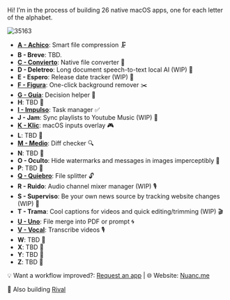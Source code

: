 Hi! I’m in the process of building 26 native macOS apps, one for each letter of the alphabet.

![35163](https://github.com/user-attachments/assets/8626d56a-4b45-48bf-8545-1f283ebd69c7)

- [**A - Achico**](https://github.com/nuance-dev/achico): Smart file compression 🗜️
- **B - Breve**: TBD.
- [**C - Convierto**](https://github.com/nuance-dev/convierto): Native file converter 🧪
- **D - Deletreo**: Long document speech-to-text local AI (WIP) 📢
- **E - Espero**: Release date tracker (WIP) 📆
- [**F - Figura**](https://github.com/nuance-dev/figura): One-click background remover ✂️
- [**G - Guía**](https://github.com/nuance-dev/guia): Decision helper 🤔
- **H**: TBD 👀
- [**I - Impulso**](https://github.com/nuance-devimpulso): Task manager ✅
- **J - Jam**: Sync playlists to Youtube Music (WIP) 📆
- [**K - Klic**](https://github.com/nuance-dev/klic): macOS inputs overlay 🎮
- **L**: TBD 👀
- [**M - Medio**](https://github.com/nuance-dev/medio): Diff checker 🔍
- **N**: TBD 👀
- **O - Oculto**: Hide watermarks and messages in images imperceptibly 🫥
- **P**: TBD 👀
- [**Q - Quiebro**](https://github.com/nuance-dev/quiebro): File splitter 🔓
- **R - Ruido**: Audio channel mixer manager (WIP) 🎙️
- **S - Superviso**: Be your own news source by tracking website changes (WIP) 📑
- **T - Trama**: Cool captions for videos and quick editing/trimming (WIP) 🎬
- [**U - Uno**](https://github.com/nuance-dev/uno): File merge into PDF or prompt 🌀 
- [**V - Vocal**](https://github.com/nuance-dev/vocal): Transcribe videos 🎙️
- **W**: TBD 👀
- **X**: TBD 👀
- **Y**: TBD 👀
- **Z**: TBD 👀

💡 Want a workflow improved?: [Request an app](https://github.com/nuance-dev/nuance/discussions/categories/ideas)  | 🌐 Website: [Nuanc.me](https://nuanc.me)

🤖 Also building [Rival](https://rival.tips)
